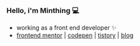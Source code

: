 ### Hello, i'm Minthing 💻

- working as a front end developer ✨
- [frontend mentor](https://www.frontendmentor.io/profile/minthing) | [codepen](https://codepen.io/minthing) | [tistory](https://mber.tistory.com/) | [blog](https://minthing.github.io/)

<!--
**minthing/minthing** is a ✨ _special_ ✨ repository because its `README.md` (this file) appears on your GitHub profile.

Here are some ideas to get you started:

- 🔭 I’m currently working on ...
- 🌱 I’m currently learning ...
- 👯 I’m looking to collaborate on ...
- 🤔 I’m looking for help with ...
- 💬 Ask me about ...
- 📫 How to reach me: ...
- 😄 Pronouns: ...
- ⚡ Fun fact: ...
-->
